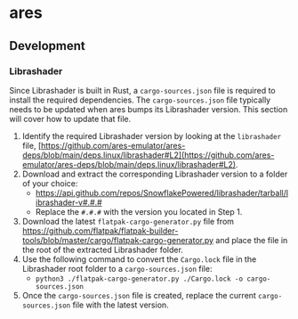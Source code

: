 # ares

## Development

### Librashader

Since Librashader is built in Rust, a `cargo-sources.json` file is required to install the required dependencies. The `cargo-sources.json` file typically needs to be updated when ares bumps its Librashader version. This section will cover how to update that file. 

1. Identify the required Librashader version by looking at the `librashader` file, [https://github.com/ares-emulator/ares-deps/blob/main/deps.linux/librashader#L2](https://github.com/ares-emulator/ares-deps/blob/main/deps.linux/librashader#L2).
2. Download and extract the corresponding Librashader version to a folder of your choice:
    * https://api.github.com/repos/SnowflakePowered/librashader/tarball/librashader-v#.#.#
    * Replace the `#.#.#` with the version you located in Step 1.
3. Download the latest `flatpak-cargo-generator.py` file from https://github.com/flatpak/flatpak-builder-tools/blob/master/cargo/flatpak-cargo-generator.py and place the file in the root of the extracted Librashader folder.
4. Use the following command to convert the `Cargo.lock` file in the Librashader root folder to a `cargo-sources.json` file:
    * `python3 ./flatpak-cargo-generator.py ./Cargo.lock -o cargo-sources.json`
4. Once the `cargo-sources.json` file is created, replace the current `cargo-sources.json` file with the latest version.
